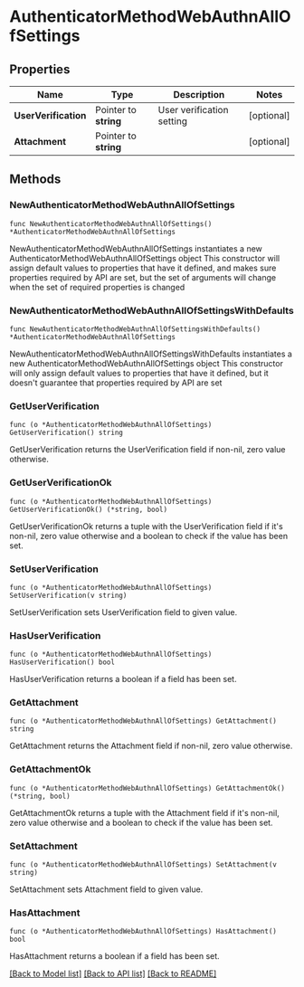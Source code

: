 # AuthenticatorMethodWebAuthnAllOfSettings

## Properties

Name | Type | Description | Notes
------------ | ------------- | ------------- | -------------
**UserVerification** | Pointer to **string** | User verification setting | [optional] 
**Attachment** | Pointer to **string** |  | [optional] 

## Methods

### NewAuthenticatorMethodWebAuthnAllOfSettings

`func NewAuthenticatorMethodWebAuthnAllOfSettings() *AuthenticatorMethodWebAuthnAllOfSettings`

NewAuthenticatorMethodWebAuthnAllOfSettings instantiates a new AuthenticatorMethodWebAuthnAllOfSettings object
This constructor will assign default values to properties that have it defined,
and makes sure properties required by API are set, but the set of arguments
will change when the set of required properties is changed

### NewAuthenticatorMethodWebAuthnAllOfSettingsWithDefaults

`func NewAuthenticatorMethodWebAuthnAllOfSettingsWithDefaults() *AuthenticatorMethodWebAuthnAllOfSettings`

NewAuthenticatorMethodWebAuthnAllOfSettingsWithDefaults instantiates a new AuthenticatorMethodWebAuthnAllOfSettings object
This constructor will only assign default values to properties that have it defined,
but it doesn't guarantee that properties required by API are set

### GetUserVerification

`func (o *AuthenticatorMethodWebAuthnAllOfSettings) GetUserVerification() string`

GetUserVerification returns the UserVerification field if non-nil, zero value otherwise.

### GetUserVerificationOk

`func (o *AuthenticatorMethodWebAuthnAllOfSettings) GetUserVerificationOk() (*string, bool)`

GetUserVerificationOk returns a tuple with the UserVerification field if it's non-nil, zero value otherwise
and a boolean to check if the value has been set.

### SetUserVerification

`func (o *AuthenticatorMethodWebAuthnAllOfSettings) SetUserVerification(v string)`

SetUserVerification sets UserVerification field to given value.

### HasUserVerification

`func (o *AuthenticatorMethodWebAuthnAllOfSettings) HasUserVerification() bool`

HasUserVerification returns a boolean if a field has been set.

### GetAttachment

`func (o *AuthenticatorMethodWebAuthnAllOfSettings) GetAttachment() string`

GetAttachment returns the Attachment field if non-nil, zero value otherwise.

### GetAttachmentOk

`func (o *AuthenticatorMethodWebAuthnAllOfSettings) GetAttachmentOk() (*string, bool)`

GetAttachmentOk returns a tuple with the Attachment field if it's non-nil, zero value otherwise
and a boolean to check if the value has been set.

### SetAttachment

`func (o *AuthenticatorMethodWebAuthnAllOfSettings) SetAttachment(v string)`

SetAttachment sets Attachment field to given value.

### HasAttachment

`func (o *AuthenticatorMethodWebAuthnAllOfSettings) HasAttachment() bool`

HasAttachment returns a boolean if a field has been set.


[[Back to Model list]](../README.md#documentation-for-models) [[Back to API list]](../README.md#documentation-for-api-endpoints) [[Back to README]](../README.md)


